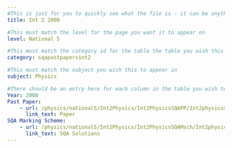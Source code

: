 ```yaml
---
#This is just for you to quickly see what the file is - it can be anything you want
title: Int 2 2008

#This must match the level for the page you want it to appear on
level: National 5

#This must match the category id for the table the table you wish this to appear in
category: sqapastpapersint2

#This must match the subject you wish this to appear in
subject: Physics

#There should be an entry here for each column in the table you wish to populate:
Year: 2008
Past Paper:
    - url: /physics/national5/Int2Physics/Int2PhysicsSQAPP/Int2physicsSQApp2008.pdf
      link_text: Paper
SQA Marking Scheme:
    - url: /physics/national5/Int2Physics/Int2PhysicsSQAMsch/Int2physicsSQAmsch2008.pdf
      link_text: SQA Solutions
---
```


